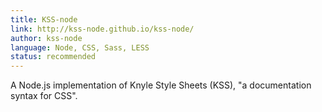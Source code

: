 ```yaml
---
title: KSS-node
link: http://kss-node.github.io/kss-node/
author: kss-node
language: Node, CSS, Sass, LESS
status: recommended
---
```

A Node.js implementation of Knyle Style Sheets (KSS), "a documentation syntax for CSS".
